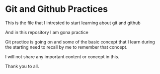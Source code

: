 # Git and Github Practices
This is the file that I intrested to start learning about git and github 

And in this repository I am gona practice 

Git practice is going on and some of the basic concept that I learn during the starting need to recall by me to remember that concept.

I will not share any important content or concept in this.

Thank you to all.
